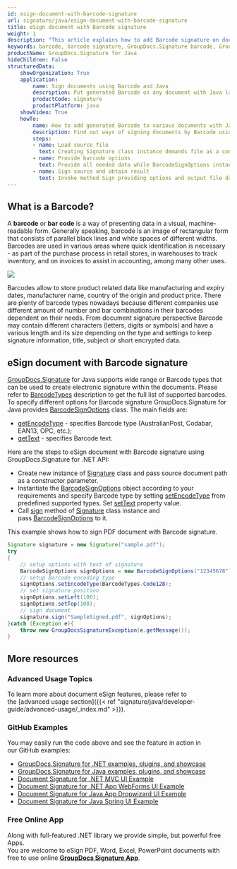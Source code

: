 ```yaml
---
id: esign-document-with-barcode-signature
url: signature/java/esign-document-with-barcode-signature
title: eSign document with Barcode signature
weight: 1
description: "This article explains how to add Barcode signature on document page with various options like barcode type, barcode text, positioning, alignment and other visual settings with GroupDocs.Signature"
keywords: barcode, barcode signature, GroupDocs.Signature barcode, GroupDocs.Signature barcode signature
productName: GroupDocs.Signature for Java
hideChildren: False
structuredData:
    showOrganization: True
    application:    
        name: Sign documents using Barcode and Java    
        description: Put generated Barcode on any document with Java language by GroupDocs.Signature for Java APIs
        productCode: signature
        productPlatform: java 
    showVideo: True
    howTo:
        name: How to add generated Barcode to various documents with Java 
        description: Find out ways of signing documents by Barcode using Java
        steps:
        - name: Load source file
          text: Creating Signature class instance demands file as a constructor parameter. It can be provided either as file path or as file stream. 
        - name: Provide barcode options 
          text: Provide all needed data while BarcodeSignOptions instantiating.
        - name: Sign source and obtain result 
          text: Invoke method Sign providing options and output file data. You can save signed file using file path or stream.
---
```

## What is a Barcode?

A **barcode** or **bar code** is a way of presenting data in a visual, machine-readable form. Generally speaking, barcode is an image of rectangular form that consists of parallel black lines and white spaces of different widths.  
Barcodes are used in various areas where quick identification is necessary - as part of the purchase process in retail stores, in warehouses to track inventory, and on invoices to assist in accounting, among many other uses.

![](/signature/java/images/esign-document-with-barcode-signature.gif)

Barcodes allow to store product related data like manufacturing and expiry dates, manufacturer name, country of the origin and product price. There are plenty of barcode types nowadays because different companies use different amount of number and bar combinations in their barcodes dependent on their needs. From document signature perspective Barcode may contain different characters (letters, digits or symbols) and have a various length and its size depending on the type and settings to keep signature information, title, subject or short encrypted data.  

## eSign document with Barcode signature

[GroupDocs.Signature](https://products.groupdocs.com/signature/java) for Java supports wide range or Barcode types that can be used to create electronic signature within the documents. Please refer to [BarcodeTypes](https://apireference.groupdocs.com/java/signature/com.groupdocs.signature.domain.barcodes/BarcodeTypes) description to get the full list of supported barcodes.  
To specify different options for Barcode signature GroupDocs.Signature for Java provides [BarcodeSignOptions](https://apireference.groupdocs.com/java/signature/com.groupdocs.signature.options.sign/BarcodeSignOptions) class. The main fields are:

*   [getEncodeType](https://apireference.groupdocs.com/java/signature/com.groupdocs.signature.options.sign/BarcodeSignOptions#getEncodeType()) - specifies Barcode type (AustralianPost, Codabar, EAN13, OPC, etc.);
*   [getText](https://apireference.groupdocs.com/java/signature/com.groupdocs.signature.options.sign/TextSignOptions#getText()) - specifies Barcode text. 

Here are the steps to eSign document with Barcode signature using GroupDocs.Signature for .NET API:

*   Create new instance of [Signature](https://apireference.groupdocs.com/java/signature/com.groupdocs.signature/Signature) class and pass source document path as a constructor parameter.    
*   Instantiate the [BarcodeSignOptions](https://apireference.groupdocs.com/java/signature/com.groupdocs.signature.options.sign/BarcodeSignOptions) object according to your requirements and specify Barcode type by setting [setEncodeType](https://apireference.groupdocs.com/java/signature/com.groupdocs.signature.options.sign/BarcodeSignOptions#setEncodeType()) from predefined supported types. Set [setText](https://apireference.groupdocs.com/java/signature/com.groupdocs.signature.options.sign/TextSignOptions#setText(java.lang.String)) property value.    
*   Call [sign](https://apireference.groupdocs.com/java/signature/com.groupdocs.signature/Signature#sign(java.io.OutputStream,%20com.groupdocs.signature.options.sign.SignOptions)) method of [Signature](https://apireference.groupdocs.com/java/signature/com.groupdocs.signature/Signature) class instance and pass [BarcodeSignOptions](https://apireference.groupdocs.com/java/signature/com.groupdocs.signature.options.sign/BarcodeSignOptions) to it.
    

This example shows how to sign PDF document with Barcode signature.

```java
Signature signature = new Signature("sample.pdf");
try 
{
    // setup options with text of signature
    BarcodeSignOptions signOptions = new BarcodeSignOptions("12345678");
    // setup Barcode encoding type
    signOptions.setEncodeType(BarcodeTypes.Code128);
    // set signature position
    signOptions.setLeft(100);
    signOptions.setTop(100);
    // sign document   
    signature.sign("SampleSigned.pdf", signOptions);    
}catch (Exception e){
    throw new GroupDocsSignatureException(e.getMessage());
}
```

## More resources

### Advanced Usage Topics

To learn more about document eSign features, please refer to the [advanced usage section]({{< ref "signature/java/developer-guide/advanced-usage/_index.md" >}}).

### GitHub Examples 

You may easily run the code above and see the feature in action in our GitHub examples:

*   [GroupDocs.Signature for .NET examples, plugins, and showcase](https://github.com/groupdocs-signature/GroupDocs.Signature-for-.NET)    
*   [GroupDocs.Signature for Java examples, plugins, and showcase](https://github.com/groupdocs-signature/GroupDocs.Signature-for-Java)    
*   [Document Signature for .NET MVC UI Example](https://github.com/groupdocs-signature/GroupDocs.Signature-for-.NET-MVC)    
*   [Document Signature for .NET App WebForms UI Example](https://github.com/groupdocs-signature/GroupDocs.Signature-for-.NET-WebForms)    
*   [Document Signature for Java App Dropwizard UI Example](https://github.com/groupdocs-signature/GroupDocs.Signature-for-Java-Dropwizard)   
*   [Document Signature for Java Spring UI Example](https://github.com/groupdocs-signature/GroupDocs.Signature-for-Java-Spring)
    

### Free Online App 

Along with full-featured .NET library we provide simple, but powerful free Apps.  
You are welcome to eSign PDF, Word, Excel, PowerPoint documents with free to use online **[GroupDocs Signature App](https://products.groupdocs.app/signature)**.
